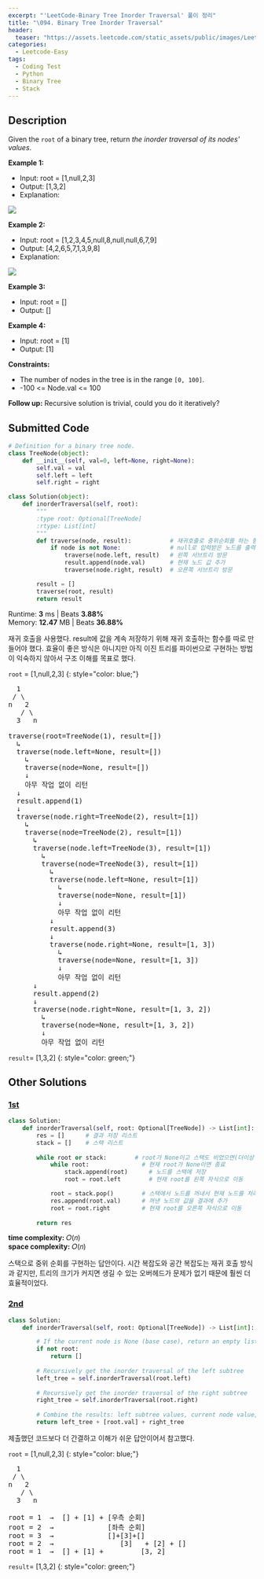 ```yaml
---
excerpt: "'LeetCode-Binary Tree Inorder Traversal' 풀이 정리"
title: "\094. Binary Tree Inorder Traversal"
header:
  teaser: "https://assets.leetcode.com/static_assets/public/images/LeetCode_Sharing.png"
categories:
  - Leetcode-Easy
tags:
  - Coding Test
  - Python
  - Binary Tree
  - Stack
---
```


## <i class="fa-solid fa-file-lines"></i> Description

Given the `root` of a binary tree, return *the inorder traversal of its nodes' values*.

**Example 1:**

- Input: root = [1,null,2,3]
- Output: [1,3,2]
- Explanation:

![](https://assets.leetcode.com/uploads/2024/08/29/screenshot-2024-08-29-202743.png)

**Example 2:**

- Input: root = [1,2,3,4,5,null,8,null,null,6,7,9]
- Output: [4,2,6,5,7,1,3,9,8]
- Explanation:

![](https://assets.leetcode.com/uploads/2024/08/29/tree_2.png)

**Example 3:**

- Input: root = []
- Output: []

**Example 4:**

- Input: root = [1]
- Output: [1]

**Constraints:**

- The number of nodes in the tree is in the range `[0, 100]`.
- -100 <= Node.val <= 100

**Follow up:** Recursive solution is trivial, could you do it iteratively?

## <i class="fa-solid fa-cloud-arrow-up"></i> Submitted Code

```python
# Definition for a binary tree node.
class TreeNode(object):
    def __init__(self, val=0, left=None, right=None):
        self.val = val
        self.left = left
        self.right = right

class Solution(object):
    def inorderTraversal(self, root):
        """
        :type root: Optional[TreeNode]
        :rtype: List[int]
        """
        def traverse(node, result):           # 재귀호출로 중위순회를 하는 함수
            if node is not None:              # null로 입력받은 노드를 출력해보면 None 값을 가짐
                traverse(node.left, result)   # 왼쪽 서브트리 방문
                result.append(node.val)       # 현재 노드 값 추가
                traverse(node.right, result)  # 오른쪽 서브트리 방문

        result = []
        traverse(root, result)
        return result
```
<i class="fa-solid fa-clock"></i> Runtime: **3** ms \| Beats **3.88%**    
<i class="fa-solid fa-memory"></i> Memory: **12.47** MB \| Beats **36.88%**

재귀 호출을 사용했다. result에 값을 계속 저장하기 위해 재귀 호출하는 함수를 따로 만들어야 했다. 
효율이 좋은 방식은 아니지만 아직 이진 트리를 파이썬으로 구현하는 방법이 익숙하지 않아서 구조 이해를 목표로 했다.


`root` = [1,null,2,3]
{: style="color: blue;"}

<pre>
  1
 / \
n   2
   / \
  3   n

traverse(root=TreeNode(1), result=[])
  ↳
  traverse(node.left=None, result=[])
    ↳
    traverse(node=None, result=[])
    ↓
    아무 작업 없이 리턴
  ↓
  result.append(1)
  ↓
  traverse(node.right=TreeNode(2), result=[1])
    ↳ 
    traverse(node=TreeNode(2), result=[1])
      ↳ 
      traverse(node.left=TreeNode(3), result=[1])
        ↳
        traverse(node=TreeNode(3), result=[1])
          ↳
          traverse(node.left=None, result=[1])
            ↳
            traverse(node=None, result=[1])
            ↓
            아무 작업 없이 리턴
          ↓
          result.append(3)
          ↓
          traverse(node.right=None, result=[1, 3])
            ↳
            traverse(node=None, result=[1, 3])
            ↓
            아무 작업 없이 리턴
      ↓
      result.append(2)
      ↓ 
      traverse(node.right=None, result=[1, 3, 2])
        ↳
        traverse(node=None, result=[1, 3, 2])
        ↓
        아무 작업 없이 리턴
</pre>

`result`= [1,3,2]
{: style="color: green;"}


## <i class="fa-solid fa-flask"></i> Other Solutions

### <a href="https://leetcode.com/problems/binary-tree-inorder-traversal/solutions/5246912/video-recursion-and-stackbonus-solution-h0t8k/" target="_blank">1st</a>

```python
class Solution:
    def inorderTraversal(self, root: Optional[TreeNode]) -> List[int]:
        res = []      # 결과 저장 리스트
        stack = []    # 스택 리스트
        
        while root or stack:        # root가 None이고 스택도 비었으면(더이상 노드가 없음) 종료
            while root:               # 현재 root가 None이면 종료
                stack.append(root)      # 노드를 스택에 저장
                root = root.left        # 현재 root를 왼쪽 자식으로 이동

            root = stack.pop()        # 스택에서 노드를 꺼내서 현재 노드를 처리
            res.append(root.val)      # 꺼낸 노드의 값을 결과에 추가
            root = root.right         # 현재 root를 오른쪽 자식으로 이동
        
        return res
```
<i class="fa-solid fa-clock"></i> **time complexity:** 𝑂(𝑛)     
<i class="fa-solid fa-memory"></i> **space complexity:** 𝑂(𝑛)           

스택으로 중위 순회를 구현하는 답안이다.
시간 복잡도와 공간 복잡도는 재귀 호출 방식과 같지만, 트리의 크기가 커지면 생길 수 있는 오버헤드가 문제가 없기 때문에 훨씬 더 효율적이었다.


### <a href="" target="_blank">2nd</a>

```python
class Solution:
    def inorderTraversal(self, root: Optional[TreeNode]) -> List[int]:

        # If the current node is None (base case), return an empty list
        if not root:
            return []
        
        # Recursively get the inorder traversal of the left subtree
        left_tree = self.inorderTraversal(root.left)
        
        # Recursively get the inorder traversal of the right subtree
        right_tree = self.inorderTraversal(root.right)
        
        # Combine the results: left subtree values, current node value, and right subtree values
        return left_tree + [root.val] + right_tree
```
제출했던 코드보다 더 간결하고 이해가 쉬운 답안이어서 참고했다.

`root` = [1,null,2,3]
{: style="color: blue;"}

<pre>
  1
 / \
n   2
   / \
  3   n

root = 1  →  [] + [1] + [우측 순회]
root = 2  →             [좌측 순회]
root = 3  →             []+[3]+[]
root = 2  →                [3]   + [2] + []
root = 1  →  [] + [1] +         [3, 2]
</pre>

`result`= [1,3,2]
{: style="color: green;"}